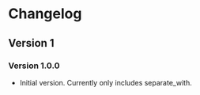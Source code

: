 # Changelog
## Version 1
### Version 1.0.0
* Initial version. Currently only includes separate_with.
